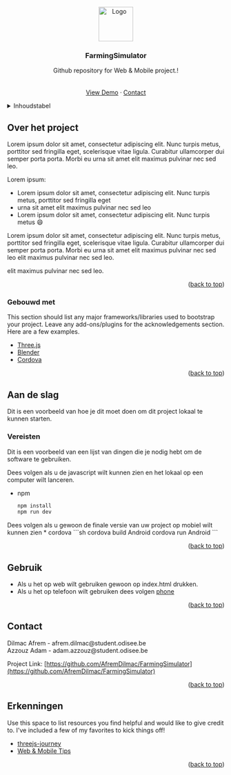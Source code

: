 <div id="top"></div>




<!-- PROJECT LOGO -->
<br />
<div align="center">
  <a href="https://github.com/AfremDilmac/FarmingSimulator">
    <img src="https://upload.wikimedia.org/wikipedia/commons/thumb/c/cc/Odisee_logo_%282019%29.svg/1200px-Odisee_logo_%282019%29.svg.png" alt="Logo" width="80" height="80">
  </a>

  <h3 align="center">FarmingSimulator</h3>

  <p align="center">
    Github repository for Web & Mobile project.!
    <br />
    <br />
    <br />
    <a href="#">View Demo</a>
    ·
    <a href="#contact">Contact</a>
  </p>
</div>

<!-- TABLE OF CONTENTS -->
<details>
  <summary>Inhoudstabel</summary>
  <ol>
    <li>
      <a href="#about-the-project">Over het project</a>
      <ul>
        <li><a href="#built-with">Gebouwd met</a></li>
      </ul>
    </li>
    <li>
      <a href="#getting-started">Aan de slag</a>
      <ul>
        <li><a href="#prerequisites">Vereisten</a></li>
        <li><a href="#installation">Installation</a></li>
      </ul>
    </li>
    <li><a href="#usage">Gebruik</a></li>
    <li><a href="#contact">Contact</a></li>
    <li><a href="#acknowledgments">Erkenningen</a></li>
  </ol>
</details>



<!-- ABOUT THE PROJECT -->
## Over het project

Lorem ipsum dolor sit amet, consectetur adipiscing elit. Nunc turpis metus, porttitor sed fringilla eget, scelerisque vitae ligula. Curabitur ullamcorper dui semper porta porta. Morbi eu urna sit amet elit maximus pulvinar nec sed leo.

Lorem ipsum:
* Lorem ipsum dolor sit amet, consectetur adipiscing elit. Nunc turpis metus, porttitor sed fringilla eget
* urna sit amet elit maximus pulvinar nec sed leo
* Lorem ipsum dolor sit amet, consectetur adipiscing elit. Nunc turpis metus :smile:

Lorem ipsum dolor sit amet, consectetur adipiscing elit. Nunc turpis metus, porttitor sed fringilla eget, scelerisque vitae ligula. Curabitur ullamcorper dui semper porta porta. Morbi eu urna sit amet elit maximus pulvinar nec sed leo elit maximus pulvinar nec sed leo.

elit maximus pulvinar nec sed leo.

<p align="right">(<a href="#top">back to top</a>)</p>



### Gebouwd met
<div id="built-with"></div>
This section should list any major frameworks/libraries used to bootstrap your project. Leave any add-ons/plugins for the acknowledgements section. Here are a few examples.

* [Three.js](https://threejs.org/)
* [Blender](https://www.blender.org/)
* [Cordova](https://cordova.apache.org/)

<p align="right">(<a href="#top">back to top</a>)</p>

<!-- GETTING STARTED -->
## Aan de slag
<div id="getting-started"></div>
Dit is een voorbeeld van hoe je dit moet doen om dit project lokaal te kunnen starten.

### Vereisten
<div id="prerequisites"></div>
Dit is een voorbeeld van een lijst van dingen die je nodig hebt om de software te gebruiken.

Dees volgen als u de javascript wilt kunnen zien en het lokaal op een computer wilt lanceren.
* npm
  ```sh
  npm install
  npm run dev
  ```
<div id="cordova"></div>
Dees volgen als u gewoon de finale versie van uw project op mobiel wilt kunnen zien
* cordova
  ```sh
  cordova build Android
  cordova run Android
  ```


<p align="right">(<a href="#top">back to top</a>)</p>


<!-- USAGE EXAMPLES -->
## Gebruik
<div id="installation"></div>

* Als u het op web wilt gebruiken gewoon op index.html drukken.
* Als u het op telefoon wilt gebruiken dees volgen <a href="#cordova">phone</a>


<p align="right">(<a href="#top">back to top</a>)</p>



<!-- CONTACT -->
## Contact
<div id="contact"></div>
Dilmac Afrem - afrem.dilmac@student.odisee.be 
<br />
Azzouz Adam - adam.azzouz@student.odisee.be

Project Link: [https://github.com/AfremDilmac/FarmingSimulator](https://github.com/AfremDilmac/FarmingSimulator)

<p align="right">(<a href="#top">back to top</a>)</p>



<!-- ACKNOWLEDGMENTS -->
## Erkenningen
<div id="acknowledgments"></div>
Use this space to list resources you find helpful and would like to give credit to. I've included a few of my favorites to kick things off!

* [threejs-journey](https://threejs-journey.com)
* [Web & Mobile Tips](https://discord.gg/6VJhuzXPyE)

<p align="right">(<a href="#top">back to top</a>)</p>


